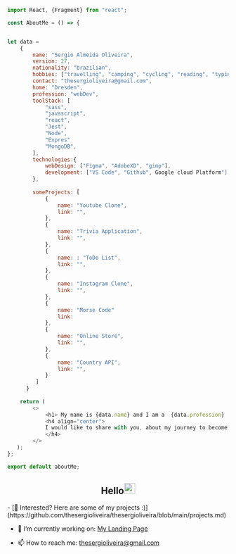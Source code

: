 ```javascript
import React, {Fragment} from "react";

const AboutMe = () => {


let data = 
    {
        name: "Sergio Almeida Oliveira",
        version: 27,
        nationality: "brazilian",
        hobbies: ["travelling", "camping", "cycling", "reading", "typing", "linux" ],
        contact: "thesergioliveira@gmail.com",
        home: "Dresden",
        profession: "webDev",
        toolStack: [
            "sass", 
            "javascript", 
            "react", 
            "Jest",
            "Node",
            "Expres"
            "MongoDB",
        ],
        technologies:{
            webDesign: ["Figma", "AdobeXD", "gimp"],
            development: ["VS Code", "Github", Google cloud Platform"],
        },
  
        someProjects: [
            {
                name: "Youtube Clone",
                link: "",
            },
            {
                name: "Trivia Application",
                link: "",
            },
            {
                name: : "ToDo List",
                link: "",
            },
            {
                name: "Instagram Clone",
                link: "",
            },
            {
                name: "Morse Code"
                link: 
            },
            {
                name: "Online Store",
                link: "",
            }, 
            {
                name: "Country API",
                link: "",
            }
         ]
      }
      
    return (
        <>
            <h1> My name is {data.name} and I am a  {data.profession} !</h1> 
            <h4 align="center">
            I would like to share with you, about my journey to become a developer and the experiences I gathered thus far. In order to accomplish that I have Listed bellow some relevant links to showcase some of my work. 
            </h4>
        </>
   );
};

export default aboutMe;

```



 <h2 align="center">Hello<img src="https://media.giphy.com/media/WqR7WfQVrpXNcmrm81/giphy.gif" width="25"/></h2> 
- [💪 Interested? Here are some of my projects :)](https://github.com/thesergioliveira/thesergioliveira/blob/main/projects.md)

- 🧗 I’m currently working on: [My Landing Page](https://github.com/thesergioliveira/myLandingPage "Github version")

- 📫 How to reach me: thesergioliveira@gmail.com 


<!--
**thesergioliveira/thesergioliveira** is a ✨ _special_ ✨ repository because its `README.md` (this file) appears on your GitHub profile.

Here are some ideas to get you started:

- 🔭 I’m currently working on ...
- 🌱 I’m currently learning ...
- 👯 I’m looking to collaborate on ...
- 🤔 I’m looking for help with ...
- 💬 Ask me about ...
- 📫 How to reach me: ...
- 😄 Pronouns: ...
- ⚡ Fun fact: ...
<p> <img width="35" align="right" src="https://img.icons8.com/color/48/000000/high-five--v2.png"/></p>
-->

